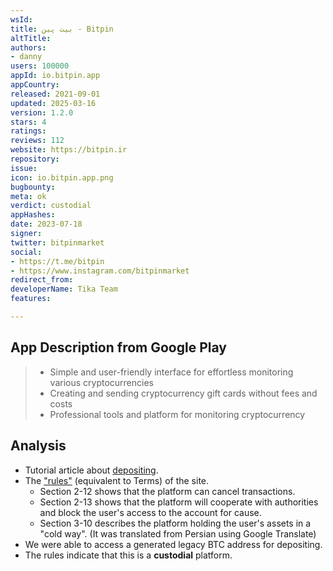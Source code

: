 ```yaml
---
wsId: 
title: بیت پین - Bitpin
altTitle: 
authors:
- danny
users: 100000
appId: io.bitpin.app
appCountry: 
released: 2021-09-01
updated: 2025-03-16
version: 1.2.0
stars: 4
ratings: 
reviews: 112
website: https://bitpin.ir
repository: 
issue: 
icon: io.bitpin.app.png
bugbounty: 
meta: ok
verdict: custodial
appHashes: 
date: 2023-07-18
signer: 
twitter: bitpinmarket
social:
- https://t.me/bitpin
- https://www.instagram.com/bitpinmarket
redirect_from: 
developerName: Tika Team
features: 

---
```


## App Description from Google Play

> - Simple and user-friendly interface for effortless monitoring various cryptocurrencies
> - Creating and sending cryptocurrency gift cards without fees and costs
> - Professional tools and platform for monitoring cryptocurrency

## Analysis

- Tutorial article about [depositing](https://help.bitpin.ir/fa/article/chgonh-rmzarz-oariz-knim-6454nm/).
- The ["rules"](https://bitpin.ir/rules) (equivalent to Terms) of the site.
    - Section 2-12 shows that the platform can cancel transactions.
    - Section 2-13 shows that the platform will cooperate with authorities and block the user's access to the account for cause.
    - Section 3-10 describes the platform holding the user's assets in a "cold way". (It was translated from Persian using Google Translate)
- We were able to access a generated legacy BTC address for depositing.
- The rules indicate that this is a **custodial** platform.
